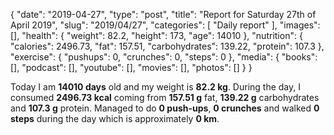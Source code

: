 {
    "date": "2019-04-27",
    "type": "post",
    "title": "Report for Saturday 27th of April 2019",
    "slug": "2019\/04\/27",
    "categories": [
        "Daily report"
    ],
    "images": [],
    "health": {
        "weight": 82.2,
        "height": 173,
        "age": 14010
    },
    "nutrition": {
        "calories": 2496.73,
        "fat": 157.51,
        "carbohydrates": 139.22,
        "protein": 107.3
    },
    "exercise": {
        "pushups": 0,
        "crunches": 0,
        "steps": 0
    },
    "media": {
        "books": [],
        "podcast": [],
        "youtube": [],
        "movies": [],
        "photos": []
    }
}

Today I am <strong>14010 days</strong> old and my weight is <strong>82.2 kg</strong>. During the day, I consumed <strong>2496.73 kcal</strong> coming from <strong>157.51 g</strong> fat, <strong>139.22 g</strong> carbohydrates and <strong>107.3 g</strong> protein. Managed to do <strong>0 push-ups</strong>, <strong>0 crunches</strong> and walked <strong>0 steps</strong> during the day which is approximately <strong>0 km</strong>.